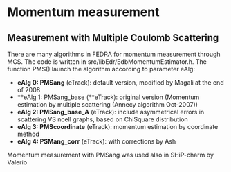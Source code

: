 # Momentum measurement

## Measurement with Multiple Coulomb Scattering

There are many algorithms in FEDRA for momentum measurement through MCS. The code is written in src/libEdr/EdbMomentumEstimator.h. The function PMS\(\) launch the algorithm according to parameter eAlg:

* **eAlg 0: PMSang** \(eTrack\): default version, modified by Magali at the end of 2008
* **eAlg 1: PMSang\_base \(**eTrack\): original version \(Momentum estimation by multiple scattering \(Annecy algorithm Oct-2007\)\)
* **eAlg 2: PMSang\_base\_A**  \(eTrack\): include asymmetrical errors in scattering VS ncell graphs, based on ChiSquare distribution
* **eAlg 3: PMScoordinate** \(eTrack\): momentum estimation by coordinate method
* **eAlg 4: PSMang\_corr** \(eTrack\): with corrections by Ash

Momentum measurement with PMSang was used also in SHiP-charm by Valerio

